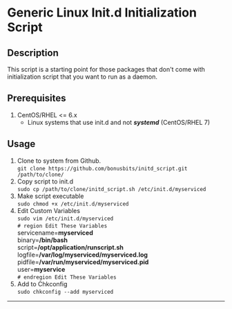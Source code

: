 # Generic Linux Init.d Initialization Script

## Description
This script is a starting point for those packages that don't come with initialization script that you want to run as a daemon.

## Prerequisites
1. CentOS/RHEL <= 6.x
    - Linux systems that use init.d and not ***systemd*** (CentOS/RHEL 7)

## Usage
1. Clone to system from Github.<br>
  ```git clone https://github.com/bonusbits/initd_script.git /path/to/clone/```
2. Copy script to init.d<br>
  ```sudo cp /path/to/clone/initd_script.sh /etc/init.d/myserviced```
3. Make script executable<br>
```sudo chmod +x /etc/init.d/myserviced```
4. Edit Custom Variables<br>
  ```sudo vim /etc/init.d/myserviced```<br>
  ```# region Edit These Variables```<br>
  servicename=**myserviced**<br>
  binary=**/bin/bash**<br>
  script=**/opt/application/runscript.sh**<br>
  logfile=**/var/log/myserviced/myserviced.log**<br>
  pidfile=**/var/run/myserviced/myserviced.pid**<br>
  user=**myservice**<br>
  ```# endregion Edit These Variables```
5. Add to Chkconfig<br>
  ```sudo chkconfig --add myserviced```

---